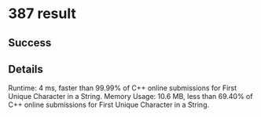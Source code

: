 # 387 result

## Success

## Details

Runtime: 4 ms, faster than 99.99% of C++ online submissions for First Unique Character in a String.
Memory Usage: 10.6 MB, less than 69.40% of C++ online submissions for First Unique Character in a String.
